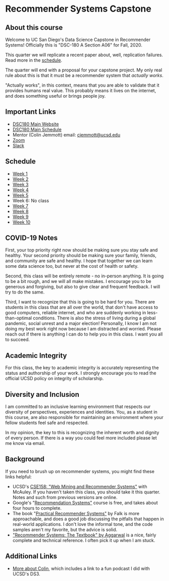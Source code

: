 # Recommender Systems Capstone

## About this course

Welcome to UC San Diego's Data Science Capstone in Recommender Systems! Officially this is "DSC-180 A Section A06" for Fall, 2020. 

This quarter we will replicate a recent paper about, well, replication failures. Read more in the [schedule](https://github.com/jemmott/dsc180a06-fa20/blob/master/schedule.md).

The quarter will end with a proposal for your capstone project. My only real rule about this is that it must be a recommender system that *actually works*.

"Actually works", in this context, means that you are able to validate that it provides humans real value.  This probably means it lives on the internet, and does something useful or brings people joy.

## Important Links

- [DSC180 Main Website](https://dsc-capstone.github.io/)
- [DSC180 Main Schedule](https://dsc-capstone.github.io/student/schedule/)
- Mentor (Colin Jemmott) email: [cjemmott@ucsd.edu](mailto:cjemmott@ucsd.edu)
- [Zoom](https://ucsd.zoom.us/j/94745180464?pwd=ODR0dXNkMFBjN0JsYUVINU1uT0NPUT09)
- [Slack](https://dsc180recomme-hfx1767.slack.com)

## Schedule

- [Week 1](https://github.com/jemmott/dsc180a06-fa20/blob/master/week1.md)
- [Week 2](https://github.com/jemmott/dsc180a06-fa20/blob/master/week2.md)
- [Week 3](https://github.com/jemmott/dsc180a06-fa20/blob/master/week3.md)
- [Week 4](https://github.com/jemmott/dsc180a06-fa20/blob/master/week4.md)
- [Week 5](https://github.com/jemmott/dsc180a06-fa20/blob/master/week5.md)
- Week 6: No class
- [Week 7](https://github.com/jemmott/dsc180a06-fa20/blob/master/week7.md)
- [Week 8](https://github.com/jemmott/dsc180a06-fa20/blob/master/week8.md)
- [Week 9](https://github.com/jemmott/dsc180a06-fa20/blob/master/week9.md)
- [Week 10](https://github.com/jemmott/dsc180a06-fa20/blob/master/week10.md)

## COVID-19 Notes

First, your top priority right now should be making sure you stay safe and healthy.  Your second priority should be making sure your family, friends, and community are safe and healthy.  I hope that together we can learn some data science too, but never at the cost of health or safety.

Second, this class will be entirely remote - no in-person anything. It is going to be a bit rough, and we will all make mistakes.  I encourage you to be generous and forgiving, but also to give clear and frequent feedback.  I will try to do the same.

Third, I want to recognize that this is going to be hard for you.  There are students in this class that are all over the world, that don't have access to good computers, reliable internet, and who are suddenly working in less-than-optimal conditions.  There is also the stress of living during a global pandemic, social unrest and a major election!  Personally, I know I am not doing my best work right now because I am distracted and worried.  Please reach out if there is anything I can do to help you in this class.  I want you all to succeed.

## Academic Integrity

For this class, the key to academic integrity is accurately representing the status and authorship of your work. I strongly encourage you to read the official UCSD policy on integrity of scholarship.

## Diversity and Inclusion

I am committed to an inclusive learning environment that respects our diversity of perspectives, experiences and identities. You, as a student in this course, are also responsible for maintaining an environment where your fellow students feel safe and respected.

In my opinion, the key to this is recognizing the inherent worth and dignity of every person. If there is a way you could feel more included please let me know via email.

## Background

If you need to brush up on recommender systems, you might find these links helpful:

- UCSD's [CSE158: "Web Mining and Recommender Systems"](https://cseweb.ucsd.edu/~jmcauley/) with McAuley. If you haven't taken this class, you should take it this quarter.  Notes and such from previous versions are online.
- Google's "[Recommendation Systems"](https://developers.google.com/machine-learning/recommendation/) course is free, and takes about four hours to complete. 
- The book "[Practical Recommender Systems"]() by Falk is more approachable, and does a good job discussing the pitfalls that happen in real-world applications. I don't love the informal tone, and the code samples aren't my favorite, but the advice is solid.
- ["Recommender Systems: The Textbook" by Aggarwal](https://www.springer.com/gp/book/9783319296579) is a nice, fairly complete and technical reference. I often pick it up when I am stuck.

## Additional Links

- [More about Colin](http://www.cjemmott.com/), which includes a link to a fun podcast I did with UCSD's DS3.